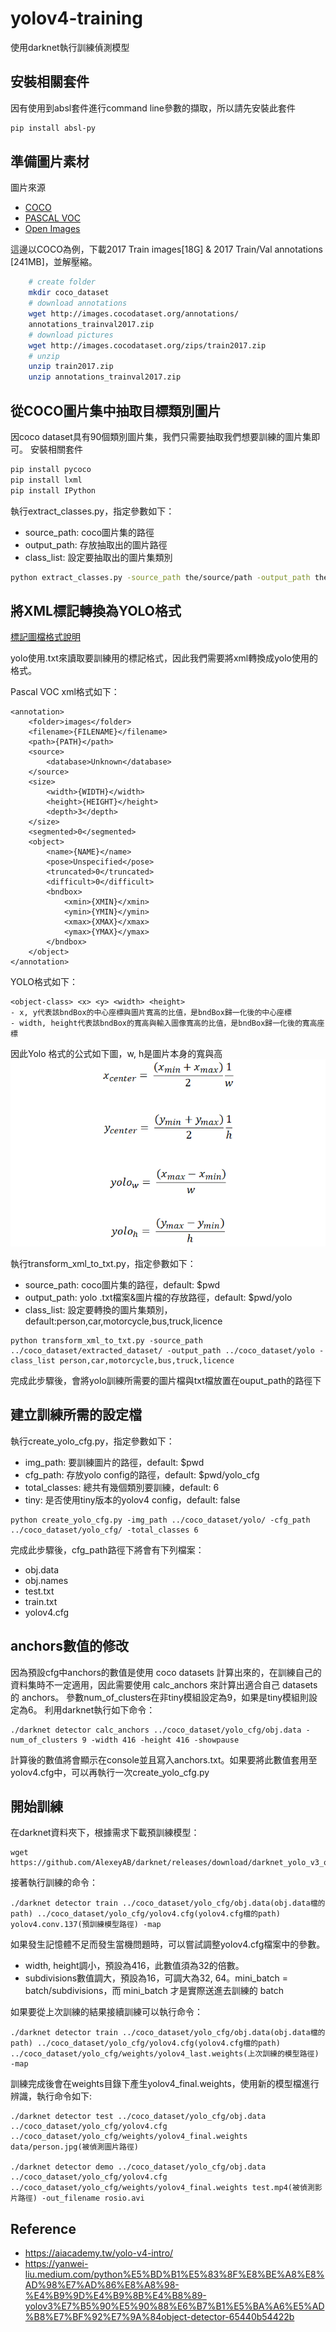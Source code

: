 # yolov4-training
使用darknet執行訓練偵測模型

## 安裝相關套件
因有使用到absl套件進行command line參數的擷取，所以請先安裝此套件
``` bash
pip install absl-py
```
## 準備圖片素材
圖片來源

* [COCO](https://cocodataset.org/#download)
* [PASCAL VOC](https://cv.gluon.ai/build/examples_datasets/pascal_voc.html)
* [Open Images]()

這邊以COCO為例，下載2017 Train images[18G] & 2017 Train/Val annotations [241MB]，並解壓縮。
```bash
    # create folder
    mkdir coco_dataset
    # download annotations
    wget http://images.cocodataset.org/annotations/
    annotations_trainval2017.zip
    # download pictures
    wget http://images.cocodataset.org/zips/train2017.zip
    # unzip
    unzip train2017.zip
    unzip annotations_trainval2017.zip
```

## 從COCO圖片集中抽取目標類別圖片
因coco dataset具有90個類別圖片集，我們只需要抽取我們想要訓練的圖片集即可。
安裝相關套件
```bash
pip install pycoco
pip install lxml
pip install IPython
```

執行extract_classes.py，指定參數如下：

* source_path: coco圖片集的路徑
* output_path: 存放抽取出的圖片路徑
* class_list: 設定要抽取出的圖片集類別
```bash
python extract_classes.py -source_path the/source/path -output_path the/output/path -class_list person,car,motorcycle,bus,truck,licence
```

## 將XML標記轉換為YOLO格式
[標記圖檔格式說明](https://towardsdatascience.com/image-data-labelling-and-annotation-everything-you-need-to-know-86ede6c684b1)

yolo使用.txt來讀取要訓練用的標記格式，因此我們需要將xml轉換成yolo使用的格式。

Pascal VOC xml格式如下：
```
<annotation>
	<folder>images</folder>
	<filename>{FILENAME}</filename>
	<path>{PATH}</path>
	<source>
		<database>Unknown</database>
	</source>
	<size>
		<width>{WIDTH}</width>
		<height>{HEIGHT}</height>
		<depth>3</depth>
	</size>
	<segmented>0</segmented>
    <object>
		<name>{NAME}</name>
		<pose>Unspecified</pose>
		<truncated>0</truncated>
		<difficult>0</difficult>
		<bndbox>
			<xmin>{XMIN}</xmin>
			<ymin>{YMIN}</ymin>
			<xmax>{XMAX}</xmax>
			<ymax>{YMAX}</ymax>
		</bndbox>
	</object>
</annotation>
```
YOLO格式如下：
```
<object-class> <x> <y> <width> <height>
- x, y代表該bndBox的中心座標與圖片寬高的比值，是bndBox歸一化後的中心座標
- width, height代表該bndBox的寬高與輸入圖像寬高的比值，是bndBox歸一化後的寬高座標
```
因此Yolo 格式的公式如下圖，w, h是圖片本身的寬與高
![img3](img/img_3.png)

執行transform_xml_to_txt.py，指定參數如下：

* source_path: coco圖片集的路徑，default: $pwd
* output_path: yolo .txt檔案&圖片檔的存放路徑，default: $pwd/yolo
* class_list: 設定要轉換的圖片集類別，default:person,car,motorcycle,bus,truck,licence
```
python transform_xml_to_txt.py -source_path ../coco_dataset/extracted_dataset/ -output_path ../coco_dataset/yolo -class_list person,car,motorcycle,bus,truck,licence 
```
完成此步驟後，會將yolo訓練所需要的圖片檔與txt檔放置在ouput_path的路徑下

## 建立訓練所需的設定檔
執行create_yolo_cfg.py，指定參數如下：

* img_path: 要訓練圖片的路徑，default: $pwd
* cfg_path: 存放yolo config的路徑，default: $pwd/yolo_cfg
* total_classes: 總共有幾個類別要訓練，default: 6
* tiny: 是否使用tiny版本的yolov4 config，default: false

```
python create_yolo_cfg.py -img_path ../coco_dataset/yolo/ -cfg_path ../coco_dataset/yolo_cfg/ -total_classes 6
```
完成此步驟後，cfg_path路徑下將會有下列檔案：
* obj.data
* obj.names
* test.txt
* train.txt
* yolov4.cfg
## anchors數值的修改
因為預設cfg中anchors的數值是使用 coco datasets 計算出來的，在訓練自己的資料集時不一定適用，因此需要使用 calc_anchors 來計算出適合自己 datasets 的 anchors。
參數num_of_clusters在非tiny模組設定為9，如果是tiny模組則設定為6。
利用darknet執行如下命令：
```
./darknet detector calc_anchors ../coco_dataset/yolo_cfg/obj.data -num_of_clusters 9 -width 416 -height 416 -showpause
```
計算後的數值將會顯示在console並且寫入anchors.txt。如果要將此數值套用至yolov4.cfg中，可以再執行一次create_yolo_cfg.py
## 開始訓練
在darknet資料夾下，根據需求下載預訓練模型：

	wget https://github.com/AlexeyAB/darknet/releases/download/darknet_yolo_v3_optimal/yolov4.conv.137

接著執行訓練的命令：
```
./darknet detector train ../coco_dataset/yolo_cfg/obj.data(obj.data檔的path) ../coco_dataset/yolo_cfg/yolov4.cfg(yolov4.cfg檔的path) yolov4.conv.137(預訓練模型路徑) -map
```
如果發生記憶體不足而發生當機問題時，可以嘗試調整yolov4.cfg檔案中的參數。
* width, height調小，預設為416，此數值須為32的倍數。
* subdivisions數值調大，預設為16，可調大為32, 64。mini_batch = batch/subdivisions，而 mini_batch 才是實際送進去訓練的 batch

如果要從上次訓練的結果接續訓練可以執行命令：
```
./darknet detector train ../coco_dataset/yolo_cfg/obj.data(obj.data檔的path) ../coco_dataset/yolo_cfg/yolov4.cfg(yolov4.cfg檔的path) ../coco_dataset/yolo_cfg/weights/yolov4_last.weights(上次訓練的模型路徑) -map
```
訓練完成後會在weights目錄下產生yolov4_final.weights，使用新的模型檔進行辨識，執行命令如下:

```
./darknet detector test ../coco_dataset/yolo_cfg/obj.data ../coco_dataset/yolo_cfg/yolov4.cfg ../coco_dataset/yolo_cfg/weights/yolov4_final.weights data/person.jpg(被偵測圖片路徑)

./darknet detector demo ../coco_dataset/yolo_cfg/obj.data ../coco_dataset/yolo_cfg/yolov4.cfg ../coco_dataset/yolo_cfg/weights/yolov4_final.weights test.mp4(被偵測影片路徑) -out_filename rosio.avi
```
## Reference
* https://aiacademy.tw/yolo-v4-intro/
* https://yanwei-liu.medium.com/python%E5%BD%B1%E5%83%8F%E8%BE%A8%E8%AD%98%E7%AD%86%E8%A8%98-%E4%B9%9D%E4%B9%8B%E4%B8%89-yolov3%E7%B5%90%E5%90%88%E6%B7%B1%E5%BA%A6%E5%AD%B8%E7%BF%92%E7%9A%84object-detector-65440b54422b